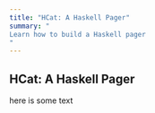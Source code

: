```yaml
---
title: "HCat: A Haskell Pager"
summary: "
Learn how to build a Haskell pager
"
---
```


## HCat: A Haskell Pager

here is some text

